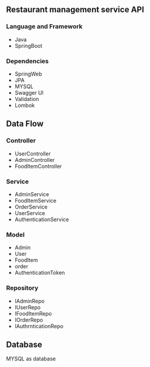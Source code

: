 ## Restaurant management service API
### Language and Framework
 * Java 
 * SpringBoot 
 ### Dependencies
* SpringWeb
* JPA 
* MYSQL
* Swagger UI
* Validation
* Lombok
## Data Flow
### Controller
* UserController
* AdminController
* FoodItemController
### Service
* AdminService
* FoodItemService
* OrderService
* UserService
* AuthenticationService
### Model
* Admin
* User
* FoodItem
* order
* AuthenticationToken
### Repository
* IAdminRepo
* IUserRepo
* IFoodItemRepo
* IOrderRepo
* IAuthrnticationRepo

##  Database 
MYSQL as database
